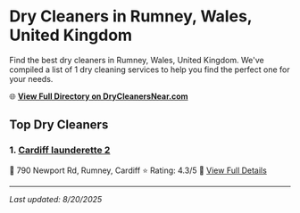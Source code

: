 # Dry Cleaners in Rumney, Wales, United Kingdom

Find the best dry cleaners in Rumney, Wales, United Kingdom. We've compiled a list of 1 dry cleaning services to help you find the perfect one for your needs.

🌐 **[View Full Directory on DryCleanersNear.com](https://drycleanersnear.com/city/United%20Kingdom/Wales/Rumney)**

## Top Dry Cleaners

### 1. [Cardiff launderette 2](https://drycleanersnear.com/dryCleaner/68a52d145ea1ca1ba63a57de/cardiff-launderette-2)
📍 790 Newport Rd, Rumney, Cardiff
⭐ Rating: 4.3/5
🔗 [View Full Details](https://drycleanersnear.com/dryCleaner/68a52d145ea1ca1ba63a57de/cardiff-launderette-2)


---

*Last updated: 8/20/2025*
